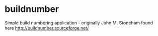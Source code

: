 # buildnumber
Simple build numbering application - originally John M. Stoneham  found here http://buildnumber.sourceforge.net/
